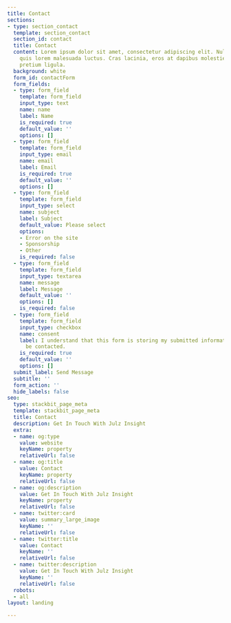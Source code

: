 ```yaml
---
title: Contact
sections:
- type: section_contact
  template: section_contact
  section_id: contact
  title: Contact
  content: Lorem ipsum dolor sit amet, consectetur adipiscing elit. Nullam a metus
    quis lorem malesuada luctus. Cras lacinia, eros at dapibus molestie, risus tortor
    pretium ligula.
  background: white
  form_id: contactForm
  form_fields:
  - type: form_field
    template: form_field
    input_type: text
    name: name
    label: Name
    is_required: true
    default_value: ''
    options: []
  - type: form_field
    template: form_field
    input_type: email
    name: email
    label: Email
    is_required: true
    default_value: ''
    options: []
  - type: form_field
    template: form_field
    input_type: select
    name: subject
    label: Subject
    default_value: Please select
    options:
    - Error on the site
    - Sponsorship
    - Other
    is_required: false
  - type: form_field
    template: form_field
    input_type: textarea
    name: message
    label: Message
    default_value: ''
    options: []
    is_required: false
  - type: form_field
    template: form_field
    input_type: checkbox
    name: consent
    label: I understand that this form is storing my submitted information so I can
      be contacted.
    is_required: true
    default_value: ''
    options: []
  submit_label: Send Message
  subtitle: ''
  form_action: ''
  hide_labels: false
seo:
  type: stackbit_page_meta
  template: stackbit_page_meta
  title: Contact
  description: Get In Touch With Julz Insight
  extra:
  - name: og:type
    value: website
    keyName: property
    relativeUrl: false
  - name: og:title
    value: Contact
    keyName: property
    relativeUrl: false
  - name: og:description
    value: Get In Touch With Julz Insight
    keyName: property
    relativeUrl: false
  - name: twitter:card
    value: summary_large_image
    keyName: ''
    relativeUrl: false
  - name: twitter:title
    value: Contact
    keyName: ''
    relativeUrl: false
  - name: twitter:description
    value: Get In Touch With Julz Insight
    keyName: ''
    relativeUrl: false
  robots:
  - all
layout: landing

---
```


